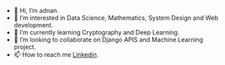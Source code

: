 - 👋 Hi, I’m adnan.
- 👀 I’m interested in Data Science, Mathematics, System Design and Web development.
- 🌱 I’m currently learning Cryptography and Deep Learning.
- 💞️ I’m looking to collaborate on Django APIS and Machine Learning project. 
- 📫 How to reach me [Linkedin](https://www.linkedin.com/in/adnan-shaikh-a66b52209).

<!---
adnan2232/adnan2232 is a ✨ special ✨ repository because its `README.md` (this file) appears on your GitHub profile.
You can click the Preview link to take a look at your changes.
--->
